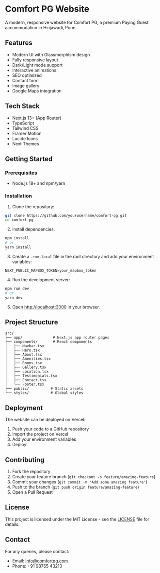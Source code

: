 # Comfort PG Website

A modern, responsive website for Comfort PG, a premium Paying Guest accommodation in Hinjawadi, Pune.

## Features

- Modern UI with Glassmorphism design
- Fully responsive layout
- Dark/Light mode support
- Interactive animations
- SEO optimized
- Contact form
- Image gallery
- Google Maps integration

## Tech Stack

- Next.js 13+ (App Router)
- TypeScript
- Tailwind CSS
- Framer Motion
- Lucide Icons
- Next Themes

## Getting Started

### Prerequisites

- Node.js 18+ and npm/yarn

### Installation

1. Clone the repository:

```bash
git clone https://github.com/yourusername/comfort-pg.git
cd comfort-pg
```

2. Install dependencies:

```bash
npm install
# or
yarn install
```

3. Create a `.env.local` file in the root directory and add your environment variables:

```env
NEXT_PUBLIC_MAPBOX_TOKEN=your_mapbox_token
```

4. Run the development server:

```bash
npm run dev
# or
yarn dev
```

5. Open [http://localhost:3000](http://localhost:3000) in your browser.

## Project Structure

```
src/
├── app/              # Next.js app router pages
├── components/       # React components
│   ├── Navbar.tsx
│   ├── Hero.tsx
│   ├── About.tsx
│   ├── Amenities.tsx
│   ├── Rooms.tsx
│   ├── Gallery.tsx
│   ├── Location.tsx
│   ├── Testimonials.tsx
│   ├── Contact.tsx
│   └── Footer.tsx
├── public/          # Static assets
└── styles/          # Global styles
```

## Deployment

The website can be deployed on Vercel:

1. Push your code to a GitHub repository
2. Import the project on Vercel
3. Add your environment variables
4. Deploy!

## Contributing

1. Fork the repository
2. Create your feature branch (`git checkout -b feature/amazing-feature`)
3. Commit your changes (`git commit -m 'Add some amazing feature'`)
4. Push to the branch (`git push origin feature/amazing-feature`)
5. Open a Pull Request

## License

This project is licensed under the MIT License - see the [LICENSE](LICENSE) file for details.

## Contact

For any queries, please contact:

- Email: info@comfortpg.com
- Phone: +91 98765 43210
